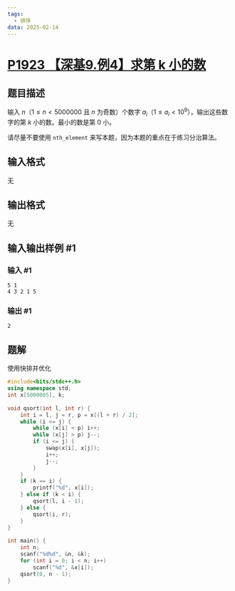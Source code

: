 ```yaml
---
tags:
  - 排序
data: 2025-02-14
---
```

# [P1923 【深基9.例4】求第 k 小的数](https://www.luogu.com.cn/problem/P1923)

## 题目描述

输入 $n$（$1 \le n < 5000000$ 且 $n$ 为奇数）个数字 $a_i$（$1 \le a_i < {10}^9$），输出这些数字的第 $k$ 小的数。最小的数是第 $0$ 小。

请尽量不要使用 `nth_element` 来写本题，因为本题的重点在于练习分治算法。

## 输入格式

无

## 输出格式

无

## 输入输出样例 #1

### 输入 #1

```
5 1
4 3 2 1 5
```

### 输出 #1

```
2
```

## 题解

使用快排并优化

```cpp
#include<bits/stdc++.h>  
using namespace std;  
int x[5000005], k;  
  
void qsort(int l, int r) {  
    int i = l, j = r, p = x[(l + r) / 2];  
    while (i <= j) {  
        while (x[i] < p) i++;  
        while (x[j] > p) j--;  
        if (i <= j) {  
            swap(x[i], x[j]);  
            i++;  
            j--;  
        }  
    }  
    if (k == i) {  
        printf("%d", x[i]);  
    } else if (k < i) {  
        qsort(l, i - 1);  
    } else {  
        qsort(i, r);  
    }  
}  
  
int main() {  
    int n;  
    scanf("%d%d", &n, &k);  
    for (int i = 0; i < n; i++)  
        scanf("%d", &x[i]);  
    qsort(0, n - 1);  
}
```